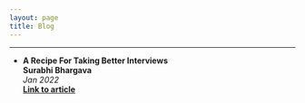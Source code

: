 ```yaml
---
layout: page
title: Blog
---
```

****

- **A Recipe For Taking Better Interviews**  
  **Surabhi Bhargava** <br/>
  <i>*Jan 2022*</i> <br/>
  **<a href="https://medium.com/p/4e8619eb0312" target="_blank">Link to article</a>**
  